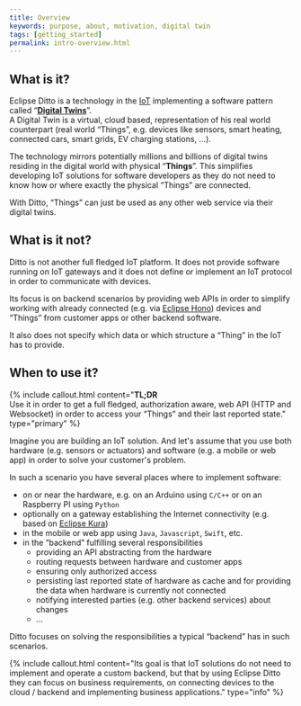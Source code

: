```yaml
---
title: Overview
keywords: purpose, about, motivation, digital twin
tags: [getting_started]
permalink: intro-overview.html
---
```



## What is it?

Eclipse Ditto is a technology in the <a href="#" data-toggle="tooltip" data-original-title="{{site.data.glossary.iot}}">IoT</a> 
implementing a software pattern called “**[Digital Twins](intro-digitaltwin.html)**”.<br/>
A Digital Twin is a virtual, cloud based, representation of his real world counterpart 
(real world “Things”, e.g. devices like sensors, smart heating, connected cars, smart grids, EV charging stations, …).

The technology mirrors potentially millions and billions of digital twins residing in the digital world with physical “**Things**”. 
This simplifies developing IoT solutions for software developers as they do not need to know how or where 
exactly the physical “Things” are connected.

With Ditto, “Things” can just be used as any other web service via their digital twins.


## What is it not?

Ditto is not another full fledged IoT platform. It does not provide software running on IoT gateways and it does not define
or implement an IoT protocol in order to communicate with devices.

Its focus is on backend scenarios by providing web APIs in order to simplify working with already connected (e.g. via 
[Eclipse Hono](https://www.eclipse.org/hono/)) devices and “Things” from customer apps or other backend software.

It also does not specify which data or which structure a “Thing” in the IoT has to provide. 


## When to use it?

{% include callout.html content="**TL;DR**<br/>Use it in order to get a full fledged, authorization aware, web API 
                                (HTTP and Websocket) in order to access your “Things” and their last reported state." type="primary" %}

Imagine you are building an IoT solution. And let's assume that you use both hardware (e.g. sensors or actuators) and
software (e.g. a mobile or web app) in order to solve your customer's problem.

In such a scenario you have several places where to implement software:
* on or near the hardware, e.g. on an Arduino using `C/C++` or on an Raspberry PI using `Python`
* optionally on a gateway establishing the Internet connectivity (e.g. based on [Eclipse Kura](https://www.eclipse.org/kura/))
* in the mobile or web app using `Java`, `Javascript`, `Swift`, etc.
* in the “backend” fulfilling several responsibilities
    * providing an API abstracting from the hardware
    * routing requests between hardware and customer apps
    * ensuring only authorized access
    * persisting last reported state of hardware as cache and for providing the data when hardware is currently not connected
    * notifying interested parties (e.g. other backend services) about changes
    * …

Ditto focuses on solving the responsibilities a typical “backend” has in such scenarios.

{% include callout.html content="Its goal is that IoT solutions do not need to implement and operate a custom backend, but that 
                                 by using Eclipse Ditto they can focus on business requirements, on connecting devices to the 
                                 cloud / backend and implementing business applications." type="info" %} 

